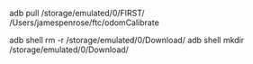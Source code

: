 adb pull /storage/emulated/0/FIRST/ /Users/jamespenrose/ftc/odomCalibrate

adb shell rm -r /storage/emulated/0/Download/
adb shell mkdir /storage/emulated/0/Download/